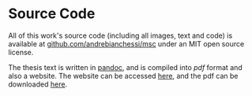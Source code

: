 # Source Code
All of this work's source code (including all images, text and code)
is available at [github.com/andrebianchessi/msc](https://github.com/andrebianchessi/msc)
under an MIT open source license.

The thesis text is written in [pandoc](https://pandoc.org/), and is compiled
into *pdf* format and also a website.
The website can be accessed [here](https://msc-thesis-d91c9.web.app/),
and the pdf can be downloaded [here](https://msc-thesis-d91c9.web.app/thesis.pdf).